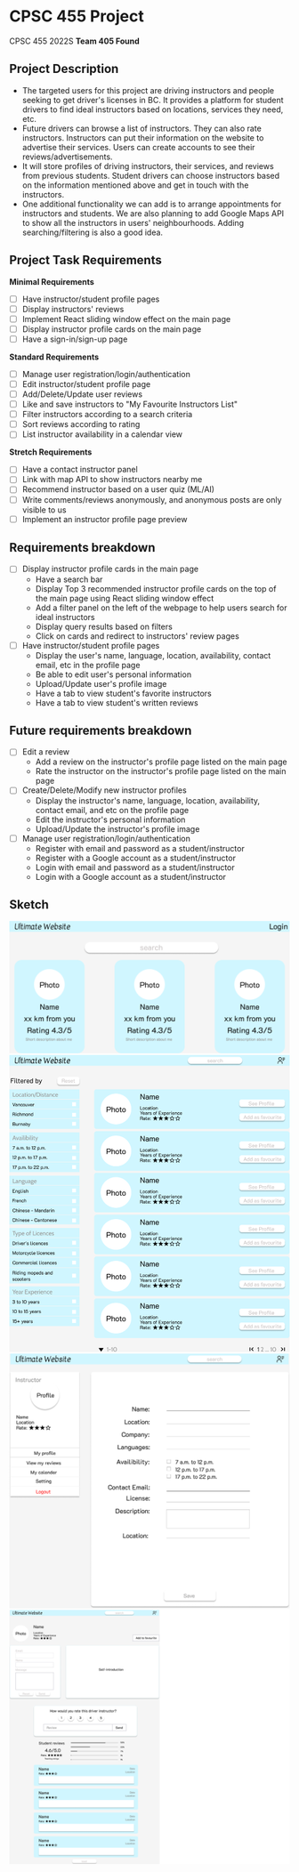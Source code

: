# CPSC 455 Project
CPSC 455 2022S **Team 405 Found**
## Project Description
- The targeted users for this project are driving instructors and people seeking to get driver's licenses in BC. It provides a platform for student drivers to find ideal instructors based on locations, services they need, etc. 
- Future drivers can browse a list of instructors. They can also rate instructors. Instructors can put their information on the website to advertise their services. Users can create accounts to see their reviews/advertisements.
- It will store profiles of driving instructors, their services, and reviews from previous students. Student drivers can choose instructors based on the information mentioned above and get in touch with the instructors. 
- One additional functionality we can add is to arrange appointments for instructors and students. We are also planning to add Google Maps API to show all the instructors in users' neighbourhoods. Adding searching/filtering is also a good idea.

## Project Task Requirements
**Minimal Requirements**
  - [ ] Have instructor/student profile pages
  - [ ] Display instructors' reviews
  - [ ] Implement React sliding window effect on the main page
  - [ ] Display instructor profile cards on the main page
  - [ ] Have a sign-in/sign-up page

**Standard Requirements**
  - [ ] Manage user registration/login/authentication
  - [ ] Edit instructor/student profile page
  - [ ] Add/Delete/Update user reviews
  - [ ] Like and save instructors to "My Favourite Instructors List"
  - [ ] Filter instructors according to a search criteria
  - [ ] Sort reviews according to rating
  - [ ] List instructor availability in a calendar view
 
 **Stretch Requirements**
 
  - [ ] Have a contact instructor panel
  - [ ] Link with map API to show instructors nearby me
  - [ ] Recommend instructor based on a user quiz (ML/AI)
  - [ ] Write comments/reviews anonymously, and anonymous posts are only visible to us
  - [ ] Implement an instructor profile page preview

## Requirements breakdown

  - [ ] Display instructor profile cards in the main page
    - Have a search bar
    - Display Top 3 recommended instructor profile cards on the top of the main page using React sliding window effect
    - Add a filter panel on the left of the webpage to help users search for ideal instructors
    - Display query results based on filters
    - Click on cards and redirect to instructors' review pages
  - [ ] Have instructor/student profile pages
    - Display the user's name, language, location, availability, contact email, etc in the profile page
    - Be able to edit user's personal information
    - Upload/Update user's profile image
    - Have a tab to view student's favorite instructors
    - Have a tab to view student's written reviews

## Future requirements breakdown
  - [ ] Edit a review 
    - Add a review on the instructor's profile page listed on the main page
    - Rate the instructor on the instructor's profile page listed on the main page
  - [ ] Create/Delete/Modify new instructor profiles
    - Display the instructor's name, language, location, availability, contact email, and etc on the profile page
    - Edit the instructor's personal information
    - Upload/Update the instructor's profile image
  - [ ] Manage user registration/login/authentication
    - Register with email and password as a student/instructor
    - Register with a Google account as a student/instructor
    - Login with email and password as a student/instructor
    - Login with a Google account as a student/instructor

## Sketch
![Screenshot](/docs/mainPage.png)
![MainpageScrolldown](/docs/Mainpage-Scrolldown.png)
![Profile-Intructor](/docs/Profile-Intructor.png)
![Viewpage-InstructorInfoReview](/docs/Viewpage-InstructorInfoReview.png)
